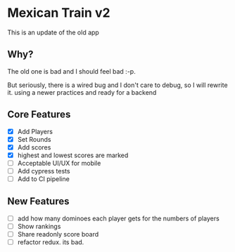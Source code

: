 
# Mexican Train v2

This is an update of the old app

## Why?

The old one is bad and I should feel bad :-p.

But seriously, there is a wired bug and I don't care to debug, so I will rewrite it. using a newer practices and ready for a backend

## Core Features

- [x] Add Players
- [x] Set Rounds
- [x] Add scores
- [x] highest and lowest scores are marked
- [ ] Acceptable UI/UX for mobile
- [ ] Add cypress tests
- [ ] Add to CI pipeline

## New Features

- [ ] add how many dominoes each player gets for the numbers of players
- [ ] Show rankings
- [ ] Share readonly score board
- [ ] refactor redux. its bad.

